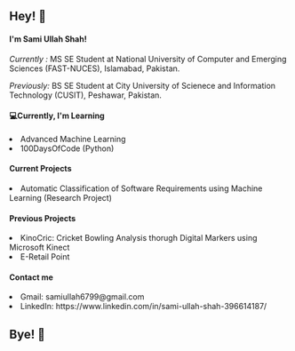 <h2>Hey! 👋</h2>

<h4>I'm Sami Ullah Shah!</h4>

<i> Currently :</i> MS SE Student at National University of Computer and Emerging Sciences (FAST-NUCES), Islamabad, Pakistan.

<i> Previously:</i> BS SE Student at City University of Scienece and Information Technology (CUSIT), Peshawar, Pakistan.

<h4> 💻Currently, I'm Learning </h4>
<li> Advanced Machine Learning </li>
<li> 100DaysOfCode (Python) </li>

<h4> Current Projects</h4>
<li> Automatic Classification of Software Requirements using Machine Learning (Research Project) </li>

<h4> Previous Projects </h4>
<li>  KinoCric: Cricket Bowling Analysis thorugh Digital Markers using Microsoft Kinect</li>
<li> E-Retail Point </li>

<h4> Contact me </h4>
<li> Gmail: samiullah6799@gmail.com </li>
<li> LinkedIn: https://www.linkedin.com/in/sami-ullah-shah-396614187/
  
  <h2> Bye! 👋</h2>
